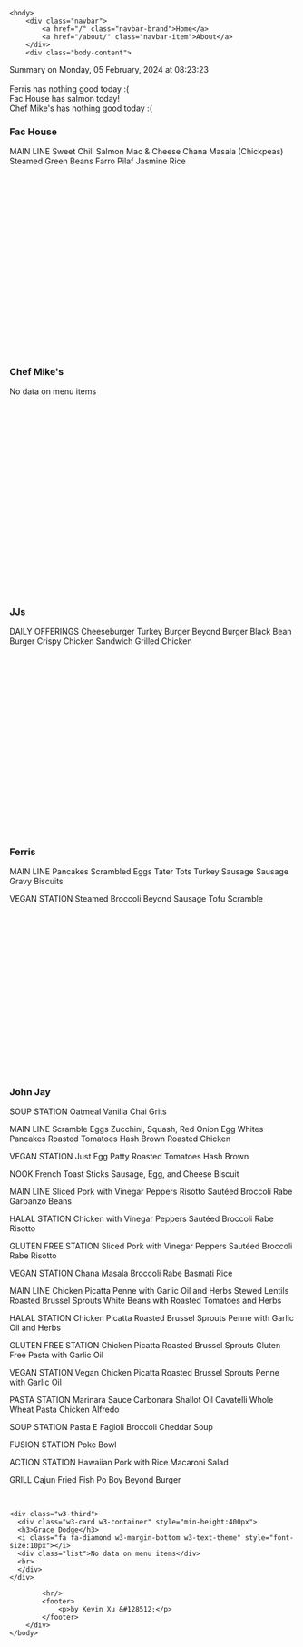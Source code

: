 <!DOCTYPE html>
<html>
    <head>
        <meta charset="UTF-8">
        <title>
Dining Info
</title>
        <link rel="stylesheet" type="text/css" href="/static/dining.css" />
    </head>

    <body>
        <div class="navbar">
            <a href="/" class="navbar-brand">Home</a>
            <a href="/about/" class="navbar-item">About</a>
        </div>
        <div class="body-content">
            
<div class="summary">
  Summary on Monday, 05 February, 2024 at 08:23:23
  <br><br>
  Ferris has nothing good today :(
  <br>
  Fac House has salmon today!
  <br>
  Chef Mike&#39;s has nothing good today :(
  <br>
</div>
<div class="w3-row-padding w3-center w3-margin-top">
  <div class="w3-third">
    <div class="w3-card w3-container" style="min-height:400px">
    <h3>Fac House</h3>
    <div class="list">
MAIN LINE
Sweet Chili Salmon
Mac &amp; Cheese
Chana Masala (Chickpeas)
Steamed Green Beans
Farro Pilaf
Jasmine Rice
</div>
    <br>
    </div>
  </div>
  <div class="w3-third">
    <div class="w3-card w3-container" style="min-height:400px">
    <h3>Chef Mike's</h3>
    <i class="fa fa-css3 w3-margin-bottom w3-text-theme" style="font-size:10px"></i>
      <div class="list">No data on menu items</div>
      <br>
    </div>
  </div>
  <div class="w3-third">
    <div class="w3-card w3-container" style="min-height:400px">
    <h3>JJs</h3>
    <i class="fa fa-diamond w3-margin-bottom w3-text-theme" style="font-size:10px"></i>
    <div class="list">
DAILY OFFERINGS
Cheeseburger
Turkey Burger
Beyond Burger
Black Bean Burger
Crispy Chicken Sandwich
Grilled Chicken
</div>
    <br>
    </div>
  </div>
</div>
<div class="w3-row-padding w3-center w3-margin-top">
    <div class="w3-third">
      <div class="w3-card w3-container" style="min-height:400px">
      <h3>Ferris</h3>
      <div class="list">
MAIN LINE
Pancakes
Scrambled Eggs
Tater Tots
Turkey Sausage
Sausage Gravy
Biscuits

VEGAN STATION
Steamed Broccoli
Beyond Sausage
Tofu Scramble
</div>
      <br>
      </div>
    </div>
    <div class="w3-third">
      <div class="w3-card w3-container" style="min-height:400px">
      <h3>John Jay</h3>
      <i class="fa fa-css3 w3-margin-bottom w3-text-theme" style="font-size:10px"></i>
      <div class="list">
SOUP STATION
Oatmeal
Vanilla Chai
Grits

MAIN LINE
Scramble Eggs
Zucchini, Squash, Red Onion Egg Whites
Pancakes
Roasted Tomatoes
Hash Brown
Roasted Chicken

VEGAN STATION
Just Egg Patty
Roasted Tomatoes
Hash Brown

NOOK
French Toast Sticks
Sausage, Egg, and Cheese Biscuit

MAIN LINE
Sliced Pork with Vinegar Peppers
Risotto
Sautéed Broccoli Rabe
Garbanzo Beans

HALAL STATION
Chicken with Vinegar Peppers
Sautéed Broccoli Rabe
Risotto

GLUTEN FREE STATION
Sliced Pork with Vinegar Peppers
Sautéed Broccoli Rabe
Risotto

VEGAN STATION
Chana Masala
Broccoli Rabe
Basmati Rice

MAIN LINE
Chicken Picatta
Penne with Garlic Oil and Herbs
Stewed Lentils
Roasted Brussel Sprouts
White Beans with Roasted Tomatoes and Herbs

HALAL STATION
Chicken Picatta
Roasted Brussel Sprouts
Penne with Garlic Oil and Herbs

GLUTEN FREE STATION
Chicken Picatta
Roasted Brussel Sprouts
Gluten Free Pasta with Garlic Oil

VEGAN STATION
Vegan Chicken Picatta
Roasted Brussel Sprouts
Penne with Garlic Oil

PASTA STATION
Marinara Sauce
Carbonara
Shallot Oil
Cavatelli
Whole Wheat Pasta
Chicken Alfredo

SOUP STATION
Pasta E Fagioli
Broccoli Cheddar Soup

FUSION STATION
Poke Bowl

ACTION STATION
Hawaiian Pork with Rice
Macaroni Salad

GRILL
Cajun Fried Fish Po Boy
Beyond Burger
</div>
      <br>
      </div>
    </div>
    
    <div class="w3-third">
      <div class="w3-card w3-container" style="min-height:400px">
      <h3>Grace Dodge</h3>
      <i class="fa fa-diamond w3-margin-bottom w3-text-theme" style="font-size:10px"></i>
      <div class="list">No data on menu items</div>
      <br>
      </div>
    </div>
</div>



            <hr/>
            <footer>
                <p>by Kevin Xu &#128512;</p>
            </footer>
        </div>
    </body>
</html>